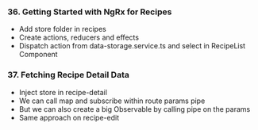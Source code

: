 ### 36. Getting Started with NgRx for Recipes

* Add store folder in recipes
* Create actions, reducers and effects
* Dispatch action from data-storage.service.ts and select in RecipeList Component

### 37. Fetching Recipe Detail Data

* Inject store in recipe-detail
* We can call map and subscribe within route params pipe
* But we can also create a big Observable by calling pipe on the params
* Same approach on recipe-edit